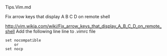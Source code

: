 Tips.Vim.md

Fix arrow keys that display A B C D on remote shell

http://vim.wikia.com/wiki/Fix_arrow_keys_that_display_A_B_C_D_on_remote_shell
Add the following line line to .vimrc file

	set nocompatible
        or
	set nocp
